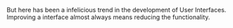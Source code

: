 But here has been a infelicious trend in the development of User Interfaces.
Improving a interface almost always means reducing the functionality.